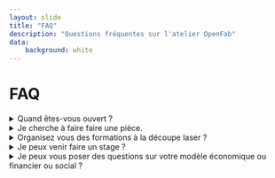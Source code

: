 ```yaml
---
layout: slide
title: "FAQ"
description: "Questions fréquentes sur l'atelier OpenFab"
data:
    background: white
---
```


# FAQ

<details>
<summary>Quand êtes-vous ouvert ?</summary>

<p style="font-size:0.5em;">OpenFab est ouvert sur rendez-vous ou lors des permanences tenues par nos membres. Ne passez pas à l'improviste, parfois personne est là. Sauf Vicky, mais vous voulez pas rencontrer Vicky. She's mean.</p>
</details>

<details>
<summary>Je cherche à faire faire une pièce.</summary>

<blockquote>OpenFab peut réaliser votre pièce. Mais attention, OpenFab n'est pas un prestataire de service en tant que tel. A OpenFab, ce sont les membres bénévoles qui réalisent les commandes. Un délai de quelques jours et donc à prévoir. Devis gratuit. Merci de suivre cette procédure (lien vers formulaire).</blockquote>

</details>

<details>
<summary>Organisez vous des formations à la découpe laser ?</summary>

<p style="font-size:0.5em;">Nous ne donnons pas de formation en tant que telle, mais nous favorisons l'échange entre pair. Il suffit d'adhérer à l'ASBL, ainsi que de payer le temps machine. Un autre membre vous accompagnera, sur rendez-vous. Envoyer une demande via contact@openfab.be.</p>

</details>

<details>
<summary>Je peux venir faire un stage ?</summary>

<p style="font-size:0.5em;">Oui ! Malheureusement nous ne pouvons pas accueillir de stagiaire rémunéré pour le moment. Mais on fera tout pour faciliter vos démarches pour venir ici. Vous choisissez sur quoi vous voulez travailler et c'est parti. Envoyez-nous une demande à contact@openfab.be.</p>

</details>


<details>
<summary>Je peux vous poser des questions sur votre modèle économique ou financier ou social ?</summary>

<p style="font-size:0.5em;">Si vous ne trouvez pas vos réponses déjà sur notre site web ou les autres publications. N'hésitez pas à nous contacter pour prendre rendez-vous en nous envoyant votre sujet à contact@openfab.be.</p>

</details>
